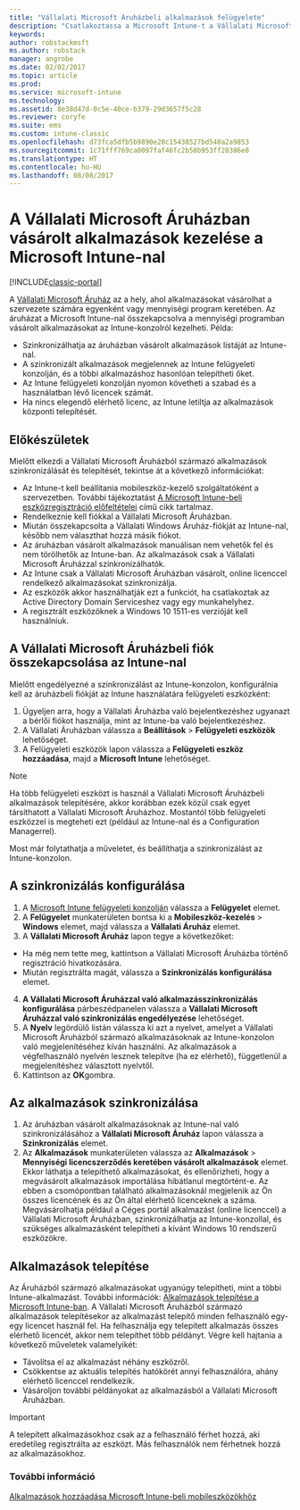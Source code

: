 ```yaml
---
title: "Vállalati Microsoft Áruházbeli alkalmazások felügyelete"
description: "Csatlakoztassa a Microsoft Intune-t a Vállalati Microsoft Áruházhoz, ha szeretné az Intune-konzolról felügyelni és telepíteni a mennyiségi programban vásárolt alkalmazásokat"
keywords: 
author: robstackmsft
ms.author: robstack
manager: angrobe
ms.date: 02/02/2017
ms.topic: article
ms.prod: 
ms.service: microsoft-intune
ms.technology: 
ms.assetid: 8e38d47d-0c5e-40ce-b379-29d3657f5c28
ms.reviewer: coryfe
ms.suite: ems
ms.custom: intune-classic
ms.openlocfilehash: d73fca5dfb5b9890e28c15438527bd540a2a9853
ms.sourcegitcommit: 1c71fff769ca0097faf46fc2b58b953ff28386e8
ms.translationtype: HT
ms.contentlocale: hu-HU
ms.lasthandoff: 08/08/2017
---
```

# <a name="manage-apps-you-purchased-from-the-microsoft-store-for-business-with-microsoft-intune"></a>A Vállalati Microsoft Áruházban vásárolt alkalmazások kezelése a Microsoft Intune-nal

[!INCLUDE[classic-portal](../includes/classic-portal.md)]

A [Vállalati Microsoft Áruház](https://www.microsoft.com/business-store) az a hely, ahol alkalmazásokat vásárolhat a szervezete számára egyenként vagy mennyiségi program keretében. Az áruházat a Microsoft Intune-nal összekapcsolva a mennyiségi programban vásárolt alkalmazásokat az Intune-konzolról kezelheti. Példa:
* Szinkronizálhatja az áruházban vásárolt alkalmazások listáját az Intune-nal.
* A szinkronizált alkalmazások megjelennek az Intune felügyeleti konzolján, és a többi alkalmazáshoz hasonlóan telepítheti őket.
* Az Intune felügyeleti konzolján nyomon követheti a szabad és a használatban lévő licencek számát.
* Ha nincs elegendő elérhető licenc, az Intune letiltja az alkalmazások központi telepítését.

## <a name="before-you-start"></a>Előkészületek
Mielőtt elkezdi a Vállalati Microsoft Áruházból származó alkalmazások szinkronizálását és telepítését, tekintse át a következő információkat:
* Az Intune-t kell beállítania mobileszköz-kezelő szolgáltatóként a szervezetben. További tájékoztatást [A Microsoft Intune-beli eszközregisztráció előfeltételei](prerequisites-for-enrollment.md) című cikk tartalmaz.
* Rendelkeznie kell fiókkal a Vállalati Microsoft Áruházban.
* Miután összekapcsolta a Vállalati Windows Áruház-fiókját az Intune-nal, később nem választhat hozzá másik fiókot.
* Az áruházban vásárolt alkalmazások manuálisan nem vehetők fel és nem törölhetők az Intune-ban. Az alkalmazások csak a Vállalati Microsoft Áruházzal szinkronizálhatók.
* Az Intune csak a Vállalati Microsoft Áruházban vásárolt, online licenccel rendelkező alkalmazásokat szinkronizálja.
* Az eszközök akkor használhatják ezt a funkciót, ha csatlakoztak az Active Directory Domain Serviceshez vagy egy munkahelyhez.
* A regisztrált eszközöknek a Windows 10 1511-es verzióját kell használniuk.

## <a name="associate-your-microsoft-store-for-business-account-with-intune"></a>A Vállalati Microsoft Áruházbeli fiók összekapcsolása az Intune-nal
Mielőtt engedélyezné a szinkronizálást az Intune-konzolon, konfigurálnia kell az áruházbeli fiókját az Intune használatára felügyeleti eszközként:
1. Ügyeljen arra, hogy a Vállalati Áruházba való bejelentkezéshez ugyanazt a bérlői fiókot használja, mint az Intune-ba való bejelentkezéshez.
2. A Vállalati Áruházban válassza a **Beállítások** > **Felügyeleti eszközök** lehetőséget.
3. A Felügyeleti eszközök lapon válassza a **Felügyeleti eszköz hozzáadása**, majd a **Microsoft Intune** lehetőséget.

> [!NOTE]
> Ha több felügyeleti eszközt is használ a Vállalati Microsoft Áruházbeli alkalmazások telepítésére, akkor korábban ezek közül csak egyet társíthatott a Vállalati Microsoft Áruházhoz. Mostantól több felügyeleti eszközzel is megteheti ezt (például az Intune-nal és a Configuration Managerrel).

Most már folytathatja a műveletet, és beállíthatja a szinkronizálást az Intune-konzolon.

## <a name="configure-synchronization"></a>A szinkronizálás konfigurálása

1. A [Microsoft Intune felügyeleti konzolján](https://manage.microsoft.com) válassza a **Felügyelet** elemet.
2. A **Felügyelet** munkaterületen bontsa ki a **Mobileszköz-kezelés**  >   **Windows** elemet, majd válassza a **Vállalati Áruház** elemet.
3. A **Vállalati Microsoft Áruház** lapon tegye a következőket:
 * Ha még nem tette meg, kattintson a Vállalati Microsoft Áruházba történő regisztráció hivatkozására.
 * Miután regisztrálta magát, válassza a **Szinkronizálás konfigurálása** elemet.
4. **A Vállalati Microsoft Áruházzal való alkalmazásszinkronizálás konfigurálása** párbeszédpanelen válassza a **Vállalati Microsoft Áruházzal való szinkronizálás engedélyezése** lehetőséget.
5. A **Nyelv** legördülő listán válassza ki azt a nyelvet, amelyet a Vállalati Microsoft Áruházból származó alkalmazásoknak az Intune-konzolon való megjelenítéséhez kíván használni. Az alkalmazások a végfelhasználó nyelvén lesznek telepítve (ha ez elérhető), függetlenül a megjelenítéshez választott nyelvtől.
6. Kattintson az **OK**gombra.

## <a name="synchronize-apps"></a>Az alkalmazások szinkronizálása

1. Az áruházban vásárolt alkalmazásoknak az Intune-nal való szinkronizálásához a **Vállalati Microsoft Áruház** lapon válassza a **Szinkronizálás** elemet.
2. Az **Alkalmazások** munkaterületen válassza az **Alkalmazások** > **Mennyiségi licencszerződés keretében vásárolt alkalmazások** elemet. Ekkor láthatja a telepíthető alkalmazásokat, és ellenőrizheti, hogy a megvásárolt alkalmazások importálása hibátlanul megtörtént-e. Az ebben a csomópontban található alkalmazásoknál megjelenik az Ön összes licencének és az Ön által elérhető licenceknek a száma.
Megvásárolhatja például a Céges portál alkalmazást (online licenccel) a Vállalati Microsoft Áruházban, szinkronizálhatja az Intune-konzollal, és szükséges alkalmazásként telepítheti a kívánt Windows 10 rendszerű eszközökre. 


## <a name="deploy-apps"></a>Alkalmazások telepítése

Az Áruházból származó alkalmazásokat ugyanúgy telepítheti, mint a többi Intune-alkalmazást. További információk: [Alkalmazások telepítése a Microsoft Intune-ban](deploy-apps-in-microsoft-intune.md).
A Vállalati Microsoft Áruházból származó alkalmazások telepítésekor az alkalmazást telepítő minden felhasználó egy-egy licencet használ fel. Ha felhasználja egy telepített alkalmazás összes elérhető licencét, akkor nem telepíthet több példányt. Végre kell hajtania a következő műveletek valamelyikét:
* Távolítsa el az alkalmazást néhány eszközről.
* Csökkentse az aktuális telepítés hatókörét annyi felhasználóra, ahány elérhető licenccel rendelkezik.
* Vásároljon további példányokat az alkalmazásból a Vállalati Microsoft Áruházban.

> [!Important]
> A telepített alkalmazásokhoz csak az a felhasználó férhet hozzá, aki eredetileg regisztrálta az eszközt. Más felhasználók nem férhetnek hozzá az alkalmazásokhoz.


### <a name="see-also"></a>További információ
[Alkalmazások hozzáadása Microsoft Intune-beli mobileszközökhöz](add-apps-for-mobile-devices-in-microsoft-intune.md)
